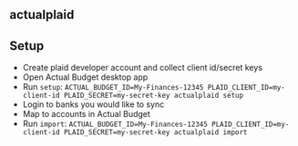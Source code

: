 ## actualplaid

## Setup

- Create plaid developer account and collect client id/secret keys
- Open Actual Budget desktop app
- Run `setup`: `ACTUAL_BUDGET_ID=My-Finances-12345 PLAID_CLIENT_ID=my-client-id PLAID_SECRET=my-secret-key actualplaid setup`
- Login to banks you would like to sync
- Map to accounts in Actual Budget
- Run `import`: `ACTUAL_BUDGET_ID=My-Finances-12345 PLAID_CLIENT_ID=my-client-id PLAID_SECRET=my-secret-key actualplaid import`

